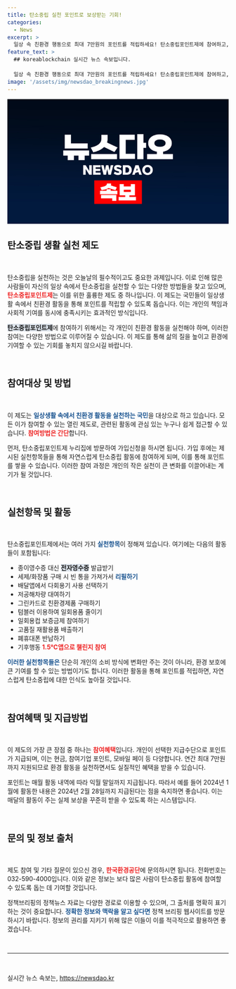 ```yaml
---
title: 탄소중립 실천 포인트로 보상받는 기회!
categories:
  - News
excerpt: >
  일상 속 친환경 행동으로 최대 7만원의 포인트를 적립하세요! 탄소중립포인트제에 참여하고, 전자영수증부터 다회용기 사용까지 다양한 활동으로 기후에 기여해보세요. 지금 바로 가입해 보세요!
feature_text: >
  ## koreablockchain 실시간 뉴스 속보입니다.

  일상 속 친환경 행동으로 최대 7만원의 포인트를 적립하세요! 탄소중립포인트제에 참여하고, 전자영수증부터 다회용기 사용까지 다양한 활동으로 기후에 기여해보세요. 지금 바로 가입해 보세요!
image: '/assets/img/newsdao_breakingnews.jpg'
---
```


<p><img src="/assets/img/newsdao_breakingnews.jpg" alt="koreablockchain 속보" /></p>

<h2 data-ke-size="size26">탄소중립 생활 실천 제도</h2>

<p data-ke-size="size16">&nbsp;</p>

<p>탄소중립을 실천하는 것은 오늘날의 필수적이고도 중요한 과제입니다. 이로 인해 많은 사람들이 자신의 일상 속에서 탄소중립을 실천할 수 있는 다양한 방법들을 찾고 있으며, <b><span style="color: #ee2323;">탄소중립포인트제</span></b>는 이를 위한 훌륭한 제도 중 하나입니다. 이 제도는 국민들이 일상생활 속에서 친환경 활동을 통해 포인트를 적립할 수 있도록 돕습니다. 이는 개인의 책임과 사회적 기여를 동시에 충족시키는 효과적인 방식입니다. </p>

<p><b><span style="background-color: #21538527;">탄소중립포인트제</span></b>에 참여하기 위해서는 각 개인이 친환경 활동을 실천해야 하며, 이러한 참여는 다양한 방법으로 이루어질 수 있습니다. 이 제도를 통해 삶의 질을 높이고 환경에 기여할 수 있는 기회를 놓치지 않으시길 바랍니다.</p>

<p data-ke-size="size16">&nbsp;</p>

<h2 data-ke-size="size26">참여대상 및 방법</h2>

<p data-ke-size="size16">&nbsp;</p>

<p>이 제도는 <b><span style="color: #1a5490;">일상생활 속에서 친환경 활동을 실천하는 국민</span></b>을 대상으로 하고 있습니다. 모든 이가 참여할 수 있는 열린 제도로, 관련된 활동에 관심 있는 누구나 쉽게 접근할 수 있습니다. <b><span style="color: #ee2323;">참여방법은 간단</span></b>합니다. </p>

<p>먼저, 탄소중립포인트제 누리집에 방문하여 가입신청을 하시면 됩니다. 가입 후에는 제시된 실천항목들을 통해 자연스럽게 탄소중립 활동에 참여하게 되며, 이를 통해 포인트를 쌓을 수 있습니다. 이러한 참여 과정은 개인의 작은 실천이 큰 변화를 이끌어내는 계기가 될 것입니다. </p>

<p data-ke-size="size16">&nbsp;</p>

<h2 data-ke-size="size26">실천항목 및 활동</h2>

<p data-ke-size="size16">&nbsp;</p>

<p>탄소중립포인트제에서는 여러 가지 <b><span style="color: #1a5490;">실천항목</span></b>이 정해져 있습니다. 여기에는 다음의 활동들이 포함됩니다:</p>

<ul>
    <li>종이영수증 대신 <b><span style="background-color: #21538527;">전자영수증</span></b> 발급받기</li>
    <li>세제/화장품 구매 시 빈 통을 가져가서 <b><span style="color: #1a5490;">리필하기</span></b></li>
    <li>배달앱에서 다회용기 사용 선택하기</li>
    <li>저공해차량 대여하기</li>
    <li>그린카드로 친환경제품 구매하기</li>
    <li>텀블러 이용하여 일회용품 줄이기</li>
    <li>일회용컵 보증금제 참여하기</li>
    <li>고품질 재활용품 배출하기</li>
    <li>폐휴대폰 반납하기</li>
    <li>기후행동 <b><span style="color: #ee2323;">1.5℃앱으로 챌린지 참여</span></b></li>
</ul>

<p><b><span style="color: #1a5490;">이러한 실천항목들은</span></b> 단순히 개인의 소비 방식에 변화만 주는 것이 아니라, 환경 보호에 큰 기여를 할 수 있는 방법이기도 합니다. 이러한 활동을 통해 포인트를 적립하면, 자연스럽게 탄소중립에 대한 인식도 높아질 것입니다. </p>

<p data-ke-size="size16">&nbsp;</p>

<h2 data-ke-size="size26">참여혜택 및 지급방법</h2>

<p data-ke-size="size16">&nbsp;</p>

<p>이 제도의 가장 큰 장점 중 하나는 <b><span style="color: #ee2323;">참여혜택</span></b>입니다. 개인이 선택한 지급수단으로 포인트가 지급되며, 이는 현금, 참여기업 포인트, 모바일 페이 등 다양합니다. 연간 최대 7만원까지 지원되므로 환경 활동을 실천하면서도 실질적인 혜택을 받을 수 있습니다.</p>

<p>포인트는 매월 활동 내역에 따라 익월 말일까지 지급됩니다. 따라서 예를 들어 2024년 1월에 활동한 내용은 2024년 2월 28일까지 지급된다는 점을 숙지하면 좋습니다. 이는 매달의 활동이 주는 실제 보상을 꾸준히 받을 수 있도록 하는 시스템입니다. </p>

<p data-ke-size="size16">&nbsp;</p>

<h2 data-ke-size="size26">문의 및 정보 출처</h2>

<p data-ke-size="size16">&nbsp;</p>

<p>제도 참여 및 기타 질문이 있으신 경우, <b><span style="color: #ee2323;">한국환경공단</span></b>에 문의하시면 됩니다. 전화번호는 032-590-4000입니다. 이와 같은 정보는 보다 많은 사람이 탄소중립 활동에 참여할 수 있도록 돕는 데 기여할 것입니다.</p>

<p>정책브리핑의 정책뉴스 자료는 다양한 경로로 이용할 수 있으며, 그 출처를 명확히 표기하는 것이 중요합니다. <b><span style="color: #1a5490;">정확한 정보와 맥락을 알고 싶다면</span></b> 정책 브리핑 웹사이트를 방문하시기 바랍니다. 정보의 권리를 지키기 위해 많은 이들이 이를 적극적으로 활용하면 좋겠습니다. </p>

<p data-ke-size="size16">&nbsp;</p>

<hr />

<p data-ke-size="size16">&nbsp;</p>
실시간 뉴스 속보는, <a href="https://newsdao.kr" rel="dofollow">https://newsdao.kr</a>


